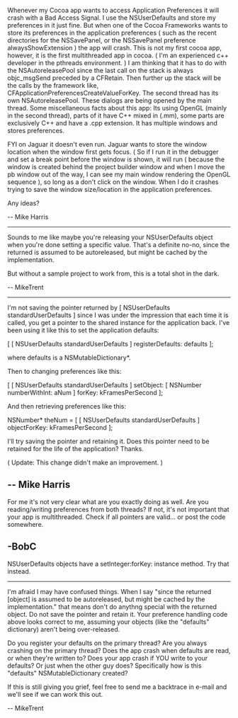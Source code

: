 Whenever my Cocoa app wants to access Application Preferences it will crash with a Bad Access Signal.  I use the NSUserDefaults and store my preferences in it just fine.  But when one of the Cocoa Frameworks wants to store its preferences in the application preferences ( such as the recent directories for the NSSavePanel, or the NSSavePanel preference alwaysShowExtension ) the app will crash.  This is not my first cocoa app, however, it is the first multithreaded app in cocoa. ( I'm an experienced c++ developer in the pthreads environment. )  I am thinking that it has to do with the NSAutoreleasePool since the last call on the stack is always objc_msgSend preceded by a CFRetain. Then further up the stack will be the calls by the framework like, CFApplicationPreferencesCreateValueForKey.  The second thread has its own NSAutoreleasePool.  These dialogs are being opened by the main thread.  Some miscellaneous facts about this app:  Its using OpenGL (mainly in the second thread), parts of it have C++ mixed in (.mm), some parts are exclusively C++ and have a .cpp extension. It has multiple windows and stores preferences. 

FYI on Jaguar it doesn't even run. Jaguar wants to store the window location when  the window first gets focus. ( So if I run it in the debugger and set a break point before the window is shown, it will run ( because the window is created behind the project builder window and when I move the pb window out of the way, I can see my main window rendering the OpenGL sequence ), so long as a don't click on the window.  When I do it crashes trying to save the window size/location in the application preferences. 

Any ideas? 

-- Mike Harris

----

Sounds to me like maybe you're releasing your NSUserDefaults object when you're done setting a specific value. That's a definite no-no, since the returned is assumed to be autoreleased, but might be cached by the implementation. 

But without a sample project to work from, this is a total shot in the dark.

-- MikeTrent

----

I'm not saving the pointer returned by [ NSUserDefaults standardUserDefaults ] since I was under the impression that each time it is called, you get a pointer to the shared instance for the application back.  I've been using it like this to set the application defaults:

    
 [ [ NSUserDefaults standardUserDefaults ] registerDefaults: defaults ];

where defaults is a NSMutableDictionary*.  

Then to changing preferences like this:
    
 [ [ NSUserDefaults standardUserDefaults ] setObject: [ NSNumber numberWithInt: aNum ] forKey: kFramesPerSecond ];


And then retrieving preferences like this:
    
 NSNumber* theNum = [ [ NSUserDefaults standardUserDefaults ] objectForKey: kFramesPerSecond ];


I'll try saving the pointer and retaining it.  Does this pointer need to be retained for the life of the application? Thanks.

( Update: This change didn't make an improvement. )

-- Mike Harris
----
For me it's not very clear what are you exactly doing as well. Are you reading/writing preferences from both threads? If not, it's not important that your app is multithreaded. Check if all pointers are valid... or post the code somewhere.

-BobC
----
NSUserDefaults objects have a     setInteger:forKey: instance method. Try that instead.

----

I'm afraid I may have confused things. When I say "since the returned [object] is assumed to be autoreleased, but might be cached by the implementation." that means don't do anythng special with the returned object. Do not save the pointer and retain it. Your preference handling code above looks correct to me, assuming your objects (like the "defaults" dictionary) aren't being over-released. 

Do you register your defaults on the primary thread? Are you always crashing on the primary thread? Does the app crash when defaults are read, or when they're written to? Does your app crash if YOU write to your defaults? Or just when the other guy does? Specifically how is this "defaults" NSMutableDictionary created?

If this is still giving you grief, feel free to send me a backtrace in e-mail and we'll see if we can work this out.

-- MikeTrent
